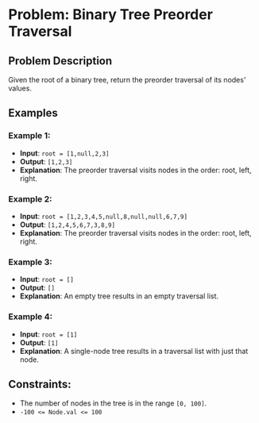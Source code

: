 # Problem: Binary Tree Preorder Traversal

## Problem Description

Given the root of a binary tree, return the preorder traversal of its nodes' values.

## Examples

### Example 1:
- **Input**: `root = [1,null,2,3]`
- **Output**: `[1,2,3]`
- **Explanation**: The preorder traversal visits nodes in the order: root, left, right.

### Example 2:
- **Input**: `root = [1,2,3,4,5,null,8,null,null,6,7,9]`
- **Output**: `[1,2,4,5,6,7,3,8,9]`
- **Explanation**: The preorder traversal visits nodes in the order: root, left, right.

### Example 3:
- **Input**: `root = []`
- **Output**: `[]`
- **Explanation**: An empty tree results in an empty traversal list.

### Example 4:
- **Input**: `root = [1]`
- **Output**: `[1]`
- **Explanation**: A single-node tree results in a traversal list with just that node.

## Constraints:
- The number of nodes in the tree is in the range `[0, 100]`.
- `-100 <= Node.val <= 100`
